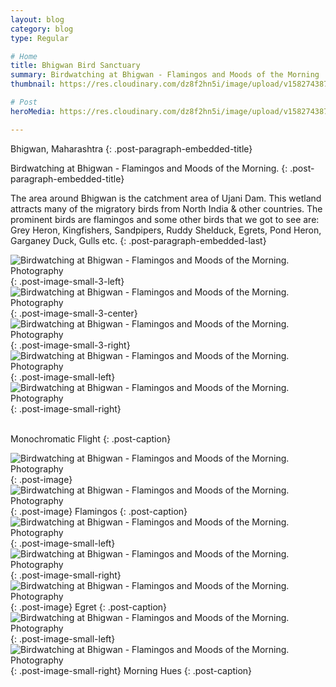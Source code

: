 ```yaml
---
layout: blog
category: blog
type: Regular

# Home
title: Bhigwan Bird Sanctuary
summary: Birdwatching at Bhigwan - Flamingos and Moods of the Morning
thumbnail: https://res.cloudinary.com/dz8f2hn5i/image/upload/v1582743872/Bhigwan/Bhigwan_-_Thumbnail_ootc2s.png

# Post
heroMedia: https://res.cloudinary.com/dz8f2hn5i/image/upload/v1582743873/Bhigwan/Bhigwan_ajfxhv.png

---
```


Bhigwan, Maharashtra
{: .post-paragraph-embedded-title}

Birdwatching at Bhigwan - Flamingos and Moods of the Morning.
{: .post-paragraph-embedded-title}

The area around Bhigwan is the catchment area of Ujani Dam. This wetland attracts many of the migratory birds from North India & other countries. The prominent birds are flamingos and some other birds that we got to see are: Grey Heron, Kingfishers, Sandpipers, Ruddy Shelduck, Egrets, Pond Heron, Garganey Duck, Gulls etc.
{: .post-paragraph-embedded-last}




<img src="https://res.cloudinary.com/dz8f2hn5i/image/upload/v1582743890/Bhigwan/6_jjuseg.png" alt="Birdwatching at Bhigwan - Flamingos and Moods of the Morning. Photography">
{: .post-image-small-3-left} 
<img src="https://res.cloudinary.com/dz8f2hn5i/image/upload/v1582743891/Bhigwan/9_cjt3sz.png" alt="Birdwatching at Bhigwan - Flamingos and Moods of the Morning. Photography">
{: .post-image-small-3-center} 

<img src="https://res.cloudinary.com/dz8f2hn5i/image/upload/v1582743890/Bhigwan/7_eaf5ea.png" alt="Birdwatching at Bhigwan - Flamingos and Moods of the Morning. Photography">
{: .post-image-small-3-right} 


<img src="https://res.cloudinary.com/dz8f2hn5i/image/upload/v1582743891/Bhigwan/8_hdk5va.png" alt="Birdwatching at Bhigwan - Flamingos and Moods of the Morning. Photography">
{: .post-image-small-left} 

<img src="https://res.cloudinary.com/dz8f2hn5i/image/upload/v1582743891/Bhigwan/3_ryz2he.png" alt="Birdwatching at Bhigwan - Flamingos and Moods of the Morning. Photography">
{: .post-image-small-right} 
<br></br>

Monochromatic Flight
{: .post-caption}


<img src="https://res.cloudinary.com/dz8f2hn5i/image/upload/v1582743892/Bhigwan/4_adkiuu.jpg" alt="Birdwatching at Bhigwan - Flamingos and Moods of the Morning. Photography">
{: .post-image} 

<img src="https://res.cloudinary.com/dz8f2hn5i/image/upload/v1582743893/Bhigwan/5_fbcb86.jpg" alt="Birdwatching at Bhigwan - Flamingos and Moods of the Morning. Photography">
{: .post-image} 
Flamingos
{: .post-caption}



<img src="https://res.cloudinary.com/dz8f2hn5i/image/upload/v1582743892/Bhigwan/10_slmpxn.png" alt="Birdwatching at Bhigwan - Flamingos and Moods of the Morning. Photography">
{: .post-image-small-left} 

<img src="https://res.cloudinary.com/dz8f2hn5i/image/upload/v1582743892/Bhigwan/11_h7fnai.png" alt="Birdwatching at Bhigwan - Flamingos and Moods of the Morning. Photography">
{: .post-image-small-right} 


<img src="https://res.cloudinary.com/dz8f2hn5i/image/upload/v1582743937/Bhigwan/12_fjb4kf.jpg" alt="Birdwatching at Bhigwan - Flamingos and Moods of the Morning. Photography">
{: .post-image} 
Egret
{: .post-caption}


<img src="https://res.cloudinary.com/dz8f2hn5i/image/upload/v1582743890/Bhigwan/1_dtnajz.png" alt="Birdwatching at Bhigwan - Flamingos and Moods of the Morning. Photography">
{: .post-image-small-left} 
<img src="https://res.cloudinary.com/dz8f2hn5i/image/upload/v1582743890/Bhigwan/2_aj7vw9.png" alt="Birdwatching at Bhigwan - Flamingos and Moods of the Morning. Photography">
{: .post-image-small-right} 
Morning Hues
{: .post-caption}